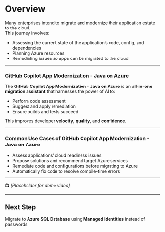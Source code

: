 # Overview

Many enterprises intend to migrate and modernize their application estate to the cloud.  
This journey involves:

- Assessing the current state of the application’s code, config, and dependencies  
- Planning Azure resources  
- Remediating issues so apps can be migrated to the cloud

---

### GitHub Copilot App Modernization - Java on Azure

The **GitHub Copilot App Modernization - Java on Azure** is an **all-in-one migration assistant** that harnesses the power of AI to:

- Perform code assessment  
- Suggest and apply remediation  
- Ensure builds and tests succeed  

This improves developer **velocity**, **quality**, and **confidence**.

---

### Common Use Cases of GitHub Copilot App Modernization - Java on Azure

- Assess applications’ cloud readiness issues  
- Propose solutions and recommend target Azure services  
- Remediate code and configurations before migrating to Azure  
- Automatically fix code to resolve compile-time errors  

---

📺 *[Placeholder for demo video]*

---

## Next Step

Migrate to **Azure SQL Database** using **Managed Identities** instead of passwords.

